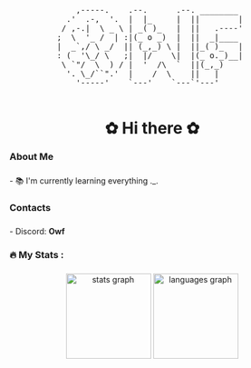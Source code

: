 <div align="center">
<pre>
    ,-----.    .--.      .--. ________  
  .'  .-,  '.  |  |_     |  ||        | 
 / ,-.|  \ _ \ | _( )_   |  ||   .----' 
;  \  '_ /  | :|(_ o _)  |  ||  _|____  
|  _`,/ \ _/  || (_,_) \ |  ||_( )_   | 
: (  '\_/ \   ;|  |/    \|  |(_ o._)__| 
 \ `"/  \  ) / |  '  /\  `  ||(_,_)     
  '. \_/``".'  |    /  \    ||   |      
    '-----'    `---'    `---`'---'      
                                        
</pre>
</div>

###

<h1 align="center">✿ Hi there ✿</h1>

###

<h3 align="left">About Me</h3>

###

<p align="left">- 📚 I'm currently learning everything ._.</p>

###

<h3 align="left">Contacts</h3>

###

<p align="left">- Discord: <strong>Owf</strong></p>

###

<h3 align="left">🔥   My Stats :</h3>

###

<div align="center">
    <img src="https://github-readme-stats.vercel.app/api?username=owf2612&hide_title=false&hide_rank=false&show_icons=true&include_all_commits=true&count_private=true&disable_animations=false&theme=dracula&locale=en&hide_border=false" height="150" alt="stats graph"  />
  <img src="https://github-readme-stats.vercel.app/api/top-langs?username=owf2612&locale=en&hide_title=false&layout=compact&card_width=320&langs_count=5&theme=dracula&hide_border=false" height="150" alt="languages graph"  />
</div>

##

